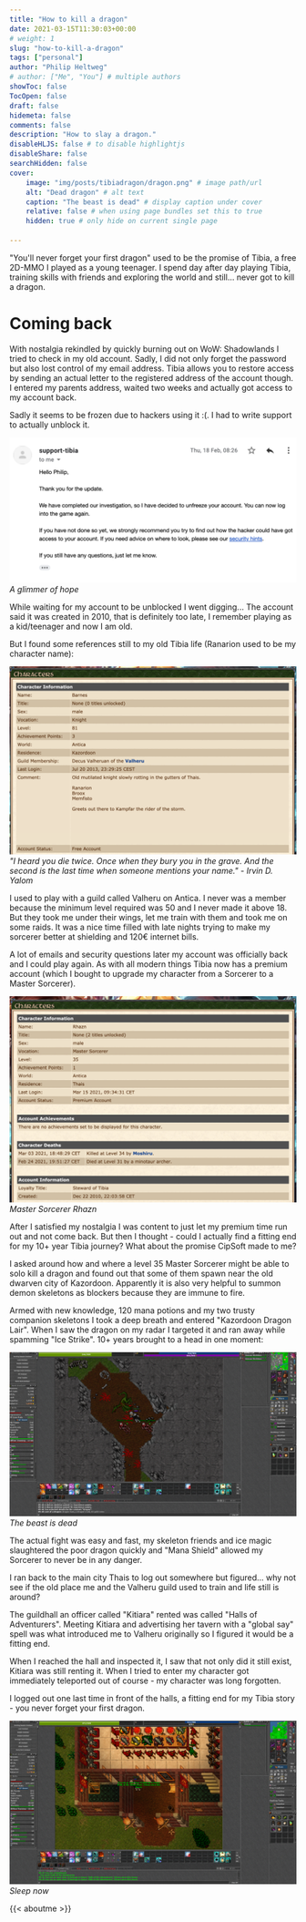 ```yaml
---
title: "How to kill a dragon"
date: 2021-03-15T11:30:03+00:00
# weight: 1
slug: "how-to-kill-a-dragon"
tags: ["personal"]
author: "Philip Heltweg"
# author: ["Me", "You"] # multiple authors
showToc: false
TocOpen: false
draft: false
hidemeta: false
comments: false
description: "How to slay a dragon."
disableHLJS: false # to disable highlightjs
disableShare: false
searchHidden: false
cover:
    image: "img/posts/tibiadragon/dragon.png" # image path/url
    alt: "Dead dragon" # alt text
    caption: "The beast is dead" # display caption under cover
    relative: false # when using page bundles set this to true
    hidden: true # only hide on current single page

---
```


"You'll never forget your first dragon" used to be the promise of Tibia, a free 2D-MMO I played as a young teenager. I spend day after day playing Tibia, training skills with friends and exploring the world and still... never got to kill a dragon.

# Coming back

With nostalgia rekindled by quickly burning out on WoW: Shadowlands I tried to check in my old account. Sadly, I did not only forget the password but also lost control of my email address. Tibia allows you to restore access by sending an actual letter to the registered address of the account though. I entered my parents address, waited two weeks and actually got access to my account back.

Sadly it seems to be frozen due to hackers using it :(. I had to write support to actually unblock it.

![A glimmer of hope](/img/posts/tibiadragon/support.png#center)
*A glimmer of hope*

While waiting for my account to be unblocked I went digging... The account said it was created in 2010, that is definitely too late, I remember playing as a kid/teenager and now I am old.

But I found some references still to my old Tibia life (Ranarion used to be my character name):

!["I heard you die twice. Once when they bury you in the grave. And the second is the last time when someone mentions your name." - Irvin D. Yalom](/img/posts/tibiadragon/barnes.png#center)
*"I heard you die twice. Once when they bury you in the grave. And the second is the last time when someone mentions your name." - Irvin D. Yalom*

I used to play with a guild called Valheru on Antica. I never was a member because the minimum level required was 50 and I never made it above 18. But they took me under their wings, let me train with them and took me on some raids. It was a nice time filled with late nights trying to make my sorcerer better at shielding and 120€ internet bills.

A lot of emails and security questions later my account was officially back and I could play again. As with all modern things Tibia now has a premium account (which I bought to upgrade my character from a Sorcerer to a Master Sorcerer).

![Risen from the ashes](/img/posts/tibiadragon/rhazn.png#center)
*Master Sorcerer Rhazn*

After I satisfied my nostalgia I was content to just let my premium time run out and not come back. But then I thought - could I actually find a fitting end for my 10+ year Tibia journey? What about the promise CipSoft made to me?

I asked around how and where a level 35 Master Sorcerer might be able to solo kill a dragon and found out that some of them spawn near the old dwarven city of Kazordoon. Apparently it is also very helpful to summon demon skeletons as blockers because they are immune to fire.

Armed with new knowledge, 120 mana potions and my two trusty companion skeletons I took a deep breath and entered "Kazordoon Dragon Lair". When I saw the dragon on my radar I targeted it and ran away while spamming "Ice Strike". 10+ years brought to a head in one moment:

![The beast is dead](/img/posts/tibiadragon/dragon.png#center)
*The beast is dead*

The actual fight was easy and fast, my skeleton friends and ice magic slaughtered the poor dragon quickly and "Mana Shield" allowed my Sorcerer to never be in any danger.

I ran back to the main city Thais to log out somewhere but figured... why not see if the old place me and the Valheru guild used to train and life still is around?

The guildhall an officer called "Kitiara" rented was called "Halls of Adventurers". Meeting Kitiara and advertising her tavern with a "global say" spell was what introduced me to Valheru originally so I figured it would be a fitting end.

When I reached the hall and inspected it, I saw that not only did it still exist, Kitiara was still renting it. When I tried to enter my character got immediately teleported out of course - my character was long forgotten. 

I logged out one last time in front of the halls, a fitting end for my Tibia story - you never forget your first dragon.

![Sleep now](/img/posts/tibiadragon/halls.png#center)
*Sleep now*

{{< aboutme >}}